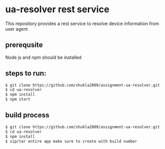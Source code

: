 ua-resolver rest service
===

This repository provides a rest service to resolve device information from user agent

prerequsite
---
Node js and npm should be installed

steps to run:
---

```bash
$ git clone https://github.com/shukla2009/assignment-ua-resolver.git
$ cd ua-resolver
$ npm install
$ npm start
```
build process
---
```bash
$ git clone https://github.com/shukla2009/assignment-ua-resolver.git
$ cd ua-resolver
$ npm install
$ zip/tar entire app make sure to create with build number
```